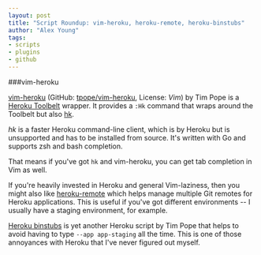 ```yaml
---
layout: post
title: "Script Roundup: vim-heroku, heroku-remote, heroku-binstubs"
author: "Alex Young"
tags: 
- scripts
- plugins
- github
---
```


###vim-heroku

[vim-heroku](http://www.vim.org/scripts/script.php?script_id=4915) (GitHub: [tpope/vim-heroku](https://github.com/tpope/vim-heroku), License: _Vim_) by Tim Pope is a [Heroku Toolbelt](https://toolbelt.heroku.com/) wrapper.  It provides a `:Hk` command that wraps around the Toolbelt but also [hk](https://github.com/heroku/hk).

_hk_ is a faster Heroku command-line client, which is by Heroku but is unsupported and has to be installed from source.  It's written with Go and supports zsh and bash completion.

That means if you've got `hk` and vim-heroku, you can get tab completion in Vim as well.

If you're heavily invested in Heroku and general Vim-laziness, then you might also like [heroku-remote](https://github.com/tpope/heroku-remote) which helps manage multiple Git remotes for Heroku applications.  This is useful if you've got different environments -- I usually have a staging environment, for example.

[Heroku binstubs](https://github.com/tpope/heroku-binstubs) is yet another Heroku script by Tim Pope that helps to avoid having to type `--app app-staging` all the time.  This is one of those annoyances with Heroku that I've never figured out myself.
